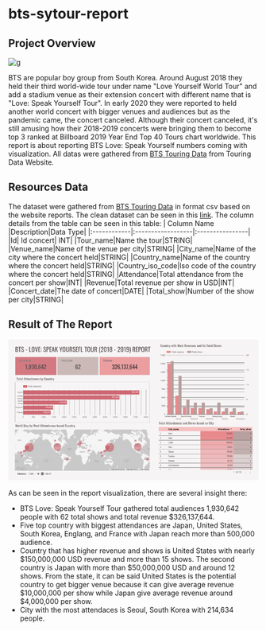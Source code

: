 # bts-sytour-report

## Project Overview
![g](https://static.wikia.nocookie.net/kpop/images/4/46/BTS_World_Tour_Speak_Yourself_tour_logo.png/revision/latest?cb=20210118050006)

BTS are popular boy group from South Korea. Around August 2018 they held their third world-wide tour under name "Love Yourself World Tour" and add a stadium venue as their extension concert with different name that is "Love: Speak Yourself Tour". In early 2020 they were reported to held another world concert with bigger venues and audiences but as the pandemic came, the concert canceled. Although their concert canceled, it's still amusing how their 2018-2019 concerts were bringing them to become top 3 ranked at Billboard 2019 Year End Top 40 Tours chart worldwide. This report is about reporting BTS Love: Speak Yourself numbers coming with visualization. All datas were gathered from [BTS Touring Data](https://touringdata.wordpress.com/2019/02/16/bts-love-yourself-tour/) from Touring Data Website. 

## Resources Data

The dataset were gathered from [BTS Touring Data](https://touringdata.wordpress.com/2019/02/16/bts-love-yourself-tour/) in format csv based on the website reports. The clean dataset can be seen in this [link](https://github.com/sitifatim/bts-sytour-report/blob/main/speak_yourself_tour.csv). The column details from the table can be seen in this table:
| Column Name |Description|Data Type|
|:------------|:------------------|:----------------|
|Id| Id concert| INT|
|Tour_name|Name the tour|STRING|
|Venue_name|Name of the venue per city|STRING|
|City_name|Name of the city where the concert held|STRING|
|Country_name|Name of the country where the concert held|STRING|
|Country_iso_code|Iso code of the country where the concert held|STRING|
|Attendance|Total attendance from the concert per show|INT|
|Revenue|Total revenue per show in USD|INT|
|Concert_date|The date of concert|DATE|
|Total_show|Number of the show per city|STRING|

## Result of The Report
![report](https://github.com/sitifatim/bts-sytour-report/blob/main/bts_speak_yourself_tour.png)

As can be seen in the report visualization, there are several insight there:
* BTS Love: Speak Yourself Tour gathered total audiences 1,930,642 people with 62 total shows and total revenue $326,137,644.
* Five top country with biggest attendances are Japan, United States, South Korea, Englang, and France with Japan reach more than 500,000 audience.
* Country that has higher revenue and shows is United States with nearly $150,000,000 USD revenue and more than 15 shows. The second country is Japan with more than $50,000,000 USD and around 12 shows. From the state, it can be said United States is the potential country to get bigger venue because it can give average revenue $10,000,000 per show while Japan give average revenue around $4,000,000 per show. 
* City with the most attendaces is Seoul, South Korea with 214,634 people.
